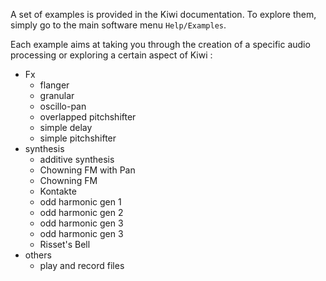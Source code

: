 A set of examples is provided in the Kiwi documentation. To explore them, simply go to the main software menu `Help/Examples`.

Each example aims at taking you through the creation of a specific audio processing or exploring a certain aspect of Kiwi :

- Fx  
  - flanger
  - granular
  - oscillo-pan
  - overlapped pitchshifter
  - simple delay
  - simple pitchshifter
- synthesis
  - additive synthesis
  - Chowning FM with Pan
  - Chowning FM
  - Kontakte
  - odd harmonic gen 1
  - odd harmonic gen 2
  - odd harmonic gen 3
  - odd harmonic gen 3
  - Risset's Bell
- others
  - play and record files
